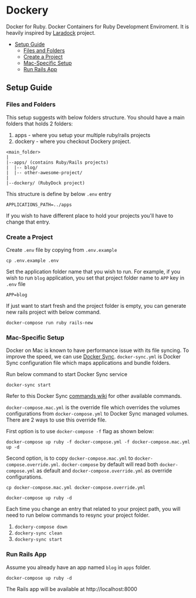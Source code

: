 # Dockery
Docker for Ruby. Docker Containers for Ruby Development Enviroment. It is heavily inspired by
[Laradock](https://github.com/laradock/laradock) project.

* [Setup Guide](#setup-guide)
	* [Files and Folders](#files-and-folders)
	* [Create a Project](#create-a-project)
	* [Mac-Specific Setup](#mac-specific-setup)
	* [Run Rails App](#run-rails-app)

<a name="setup-guide"></a>
## Setup Guide

<a name="files-and-folder"></a>
### Files and Folders

This setup suggests with below folders structure. You should have a main folders
that holds 2 folders:

1. apps - where you setup your multiple ruby/rails projects
1. dockery - where you checkout Dockery project.

```
<main_folder>
|
|--apps/ (contains Ruby/Rails projects)
|  |-- blog/
|  |-- other-awesome-project/
|
|--dockery/ (RubyDock project)
```

This structure is define by below `.env` entry

```
APPLICATIONS_PATH=../apps
```

If you wish to have different place to hold your projects you'll have to change
that entry.

<a name="create-a-project"></a>
### Create a Project

Create `.env` file by copying from `.env.example`

```
cp .env.example .env
```

Set the application folder name that you wish to run. For example, if you wish
to run `blog` application, you set that project folder name to `APP` key in
`.env` file

```
APP=blog
```

If just want to start fresh and the project folder is empty, you can generate
new rails project with below command.

```
docker-compose run ruby rails-new
```

<a name="mac-specific-setup"></a>
### Mac-Specific Setup

Docker on Mac is known to have performance issue with its file syncing.
To improve the speed, we can use [Docker Sync](http://docker-sync.io).
`docker-sync.yml` is Docker Sync configuration file which maps applications
and bundle folders.

Run below command to start Docker Sync service

```
docker-sync start
```

Refer to this Docker Sync [commands wiki](https://github.com/EugenMayer/docker-sync/wiki/2.1-sync-commands) for other available commands.

`docker-compose.mac.yml` is the override file which overrides the volumes
configurations from `docker-compose.yml` to Docker Sync managed volumes.
There are 2 ways to use this override file.

First option is to use `docker-compose -f` flag as shown below:

```
docker-compose up ruby -f docker-compose.yml -f docker-compose.mac.yml up -d
```

Second option, is to copy `docker-compose.mac.yml` to `docker-compose.override.yml`.
`docker-compose` by default will read both `docker-compose.yml` as default
and `docker-compose.override.yml` as override configurations.

```
cp docker-compose.mac.yml docker-compose.override.yml

docker-compose up ruby -d
```

Each time you change an entry that related to your project path, you will need
to run below commands to resync your project folder.

1. `dockery-compose down`
1. `dockery-sync clean`
1. `dockery-sync start`

<a name="run-rails-app"></a>
### Run Rails App

Assume you already have an app named `blog` in `apps` folder.
```
docker-compose up ruby -d
```

The Rails app will be available at http://localhost:8000
